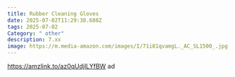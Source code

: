```yaml
---
title: Rubber Cleaning Gloves
date: 2025-07-02T11:29:38.688Z
tags: 2025-07-02
Category: " other"
description: 7.xx
image: https://m.media-amazon.com/images/I/71i81qvamgL._AC_SL1500_.jpg
---
```

https://amzlink.to/az0qUdjlLYfBW ad